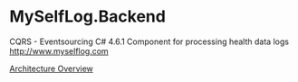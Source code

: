 # MySelfLog.Backend

CQRS - Eventsourcing C# 4.6.1 Component for processing health data logs
http://www.myselflog.com

[Architecture Overview](MySelfLog.pdf)
